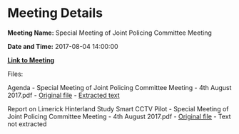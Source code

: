 # Meeting Details

**Meeting Name:** Special Meeting of Joint Policing Committee Meeting

**Date and Time:** 2017-08-04 14:00:00

**[Link to Meeting](https://www.limerick.ie/council/whats-on/special-meeting-joint-policing-committee-meeting)**

Files: 

Agenda - Special Meeting of Joint Policing Committee Meeting - 4th August 2017.pdf - [Original file](https://www.limerick.ie/sites/default/files/media/documents/2017-07/agenda.pdf) - [Extracted text](./Agenda%20-%C2%A0Special%20Meeting%20of%20Joint%20Policing%20Committee%20Meeting%20-%204th%20August%202017.md)

Report on Limerick Hinterland Study Smart CCTV Pilot - Special Meeting of Joint Policing Committee Meeting - 4th August 2017.pdf - [Original file](https://www.limerick.ie/sites/default/files/media/documents/2017-07/Report%20on%20Limerick%20Hinterland%20Study%20Smart%20CCTV%20Pilot.pdf) - Text not extracted

